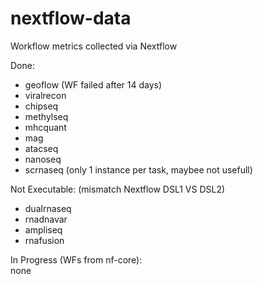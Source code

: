 # nextflow-data
Workflow metrics collected via Nextflow

Done:  
- geoflow (WF failed after 14 days)  
- viralrecon  
- chipseq
- methylseq  
- mhcquant  
- mag
- atacseq
- nanoseq
- scrnaseq (only 1 instance per task, maybee not usefull)

Not Executable: (mismatch Nextflow DSL1 VS DSL2)  
- dualrnaseq  
- rnadnavar  
- ampliseq  
- rnafusion  
 
In Progress (WFs from nf-core):  
none
